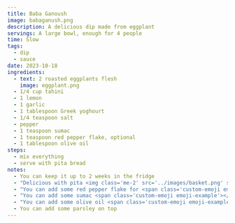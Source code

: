 ```yaml
---
title: Baba Ganoush
image: babaganush.png
description: A delicious dip made from eggplant
servings: A large bowl, enough for 4 people
time: Slow
tags:
  - dip
  - sauce
date: 2023-10-18
ingredients:
  - text: 2 roasted eggplants flesh
    image: eggplant.png
  - 1/4 cup tahini
  - 1 lemon
  - 1 garlic
  - 1 tablespoon Greek yoghourt
  - 1/4 teaspoon salt
  - pepper
  - 1 teaspoon sumac
  - 1 teaspoon red pepper flake, optional
  - 1 tablespoon olive oil
steps:
  - mix everything
  - serve with pita bread
notes:
  - You can keep it up to 2 weeks in the fridge
  - "Delicious with pita <img class='me-2' src='../images/basket.png' style='height: 1.2em'> bread"
  - "You can add some red pepper flake for <span class='custom-emoji emoji-example'></span> a spicy version"
  - "You can add some sumac <span class='custom-emoji emoji-example'></span> for a more sour version"
  - "You can add some olive oil <span class='custom-emoji emoji-example'></span> on top"
  - You can add some parsley on top
---
```


